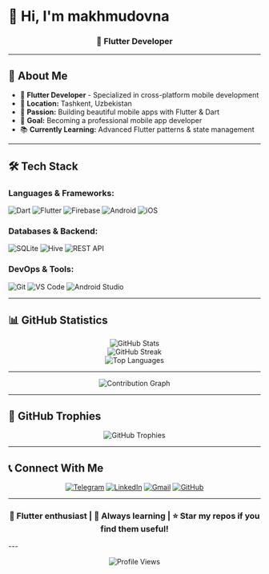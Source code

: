 # 👋 Hi, I'm makhmudovna

<div align="center">
  <h3>📱 Flutter Developer</h3>
</div>

---

## 🚀 About Me

- 📱 **Flutter Developer** - Specialized in cross-platform mobile development
- 📍 **Location:** Tashkent, Uzbekistan  
- 💙 **Passion:** Building beautiful mobile apps with Flutter & Dart
- 🎯 **Goal:** Becoming a professional mobile app developer
- 📚 **Currently Learning:** Advanced Flutter patterns & state management

---

## 🛠 Tech Stack

### Languages & Frameworks:
![Dart](https://img.shields.io/badge/Dart-0175C2?style=for-the-badge&logo=dart&logoColor=white)
![Flutter](https://img.shields.io/badge/Flutter-02569B?style=for-the-badge&logo=flutter&logoColor=white)
![Firebase](https://img.shields.io/badge/Firebase-039BE5?style=for-the-badge&logo=Firebase&logoColor=white)
![Android](https://img.shields.io/badge/Android-3DDC84?style=for-the-badge&logo=android&logoColor=white)
![iOS](https://img.shields.io/badge/iOS-000000?style=for-the-badge&logo=ios&logoColor=white)

### Databases & Backend:
![SQLite](https://img.shields.io/badge/SQLite-07405E?style=for-the-badge&logo=sqlite&logoColor=white)
![Hive](https://img.shields.io/badge/Hive-FF6B35?style=for-the-badge&logo=hive&logoColor=white)
![REST API](https://img.shields.io/badge/REST-25D366?style=for-the-badge&logo=rest&logoColor=white)

### DevOps & Tools:
![Git](https://img.shields.io/badge/Git-F05032?style=for-the-badge&logo=git&logoColor=white)
![VS Code](https://img.shields.io/badge/VS%20Code-007ACC?style=for-the-badge&logo=visual-studio-code&logoColor=white)
![Android Studio](https://img.shields.io/badge/Android%20Studio-3DDC84?style=for-the-badge&logo=android-studio&logoColor=white)

---

## 📊 GitHub Statistics

<div align="center">
  <img src="https://github-readme-stats.vercel.app/api?username=karshimboyev&show_icons=true&theme=dark&hide_border=true" alt="GitHub Stats" />
</div>

<div align="center">
  <img src="https://github-readme-streak-stats.herokuapp.com/?user=karshimboyev&theme=dark&hide_border=true" alt="GitHub Streak" />
</div>

<div align="center">
  <img src="https://github-readme-stats.vercel.app/api/top-langs/?username=karshimboyev&layout=compact&theme=dark&hide_border=true" alt="Top Languages" />
</div>

---




<div align="center">
  <img src="https://github-readme-activity-graph.vercel.app/graph?username=karshimboyev&theme=github-dark&hide_border=true" alt="Contribution Graph" />
</div>

---

## 🏅 GitHub Trophies

<div align="center">
  <img src="https://github-profile-trophy.vercel.app/?username=karshimboyev&theme=darkhub&no-frame=true&margin-w=15" alt="GitHub Trophies" />
</div>

---

## 📞 Connect With Me

<div align="center">
  
[![Telegram](https://img.shields.io/badge/Telegram-2CA5E0?style=for-the-badge&logo=telegram&logoColor=white)](https://t.me/Makhmudovvvvna)
[![LinkedIn](https://img.shields.io/badge/LinkedIn-0077B5?style=for-the-badge&logo=linkedin&logoColor=white)](https://linkedin.com/in/yourusername)
[![Gmail](https://img.shields.io/badge/Gmail-D14836?style=for-the-badge&logo=gmail&logoColor=white)](mailto:ibragimovaogiljon95@gmail.com)
[![GitHub](https://img.shields.io/badge/GitHub-100000?style=for-the-badge&logo=github&logoColor=white)](https://github.com/makhmudovna)

</div>

---

<div align="center">
  <h3>💙 Flutter enthusiast | 🚀 Always learning | ⭐️ Star my repos if you find them useful!</h3>
</div>

---<div align="center">
  <img src="https://komarev.com/ghpvc/?username=karshimboyev&color=blue&style=for-the-badge" alt="Profile Views" />
</div>
